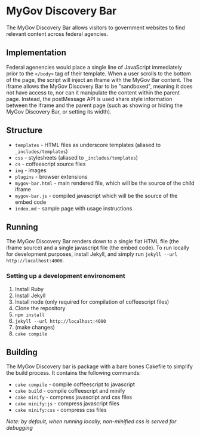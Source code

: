 MyGov Discovery Bar
===================

The MyGov Discovery Bar allows visitors to government websites to find relevant content across federal agencies.

Implementation
--------------

Federal agenencies would place a single line of JavaScript immediately prior to the `</body>` tag of their template. When a user scrolls to the bottom of the page, the script will inject an iframe with the MyGov Bar content. The iframe allows the MyGov Discovery Bar to be "sandboxed", meaning it does not have access to, nor can it manipulate the content within the parent page. Instead, the postMessage API is used share style information between the iframe and the parent page (such as showing or hiding the MyGov Discovery Bar, or setting its width).

Structure
---------

* `templates` - HTML files as underscore templates (aliased to `_includes/templates`)
* `css` - stylesheets (aliased to `_includes/templates`)
* `cs` - coffeescript source files
* `img` - images
* `plugins` - browser extensions
* `mygov-bar.html` - main rendered file, which will be the source of the child iframe
* `mygov-bar.js` - compiled javascript which will be the source of the embed code
* `index.md` - sample page with usage instructions 

Running
-------

The MyGov Discovery Bar renders down to a single flat HTML file (the iframe source) and a single javascript file (the embed code). To run locally for development purposes, install Jekyll, and simply run `jekyll --url http://localhost:4000`.

### Setting up a development environoment

1. Install Ruby
2. Install Jekyll
3. Install node (only required for compilation of coffeescript files)
4. Clone the repository
5. `npm install`
6. `jekyll --url http://localhost:4000`
7. (make changes)
8. `cake compile`

Building
--------

The MyGov Discovery bar is package with a bare bones Cakefile to simplify the build process. It contains the following commands:

* `cake compile` - compile coffeescript to javascript
* `cake build` - compile coffeescript and minify
* `cake minify` - compress javascript and css files
* `cake minify:js` - compress javascript files
* `cake minify:css` - compress css files

*Note: by default, when running locally, non-minified css is served for debugging*